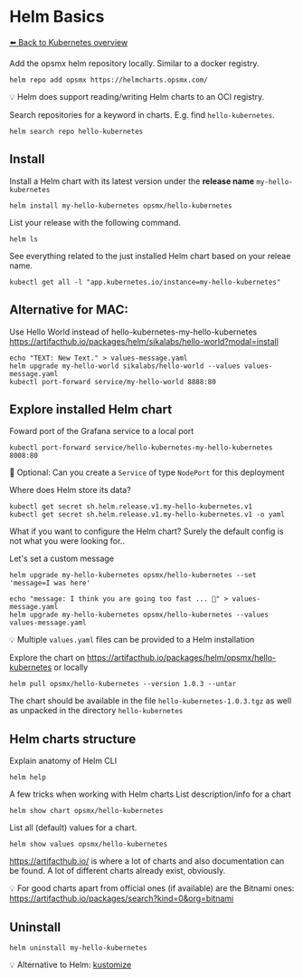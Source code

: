 # Helm Basics
[⬅️ Back to Kubernetes overview](README.md)

Add the opsmx helm repository locally. Similar to a docker registry. 
```shell
helm repo add opsmx https://helmcharts.opsmx.com/
```
💡 Helm does support reading/writing Helm charts to an OCI registry. 

Search repositories for a keyword in charts. E.g. find `hello-kubernetes`. 
```shell
helm search repo hello-kubernetes
```

## Install

Install a Helm chart with its latest version under the **release name** `my-hello-kubernetes`
```shell
helm install my-hello-kubernetes opsmx/hello-kubernetes
```
List your release with the following command.
```shell
helm ls
```

See everything related to the just installed Helm chart based on your releae name.
```shell
kubectl get all -l "app.kubernetes.io/instance=my-hello-kubernetes"
```

## Alternative for MAC:
Use Hello World instead of hello-kubernetes-my-hello-kubernetes
https://artifacthub.io/packages/helm/sikalabs/hello-world?modal=install

```
echo "TEXT: New Text." > values-message.yaml
helm upgrade my-hello-world sikalabs/hello-world --values values-message.yaml
kubectl port-forward service/my-hello-world 8888:80
```

## Explore installed Helm chart

Foward port of the Grafana service to a local port
```shell
kubectl port-forward service/hello-kubernetes-my-hello-kubernetes 8008:80
```
📝 Optional: Can you create a `Service` of type `NodePort` for this deployment 

Where does Helm store its data?
```shell
kubectl get secret sh.helm.release.v1.my-hello-kubernetes.v1
kubectl get secret sh.helm.release.v1.my-hello-kubernetes.v1 -o yaml
```

What if you want to configure the Helm chart? Surely the default config is not what you were looking for..

Let's set a custom message
```shell
helm upgrade my-hello-kubernetes opsmx/hello-kubernetes --set 'message=I was here'
```

```shell
echo "message: I think you are going too fast ... ️🤯️" > values-message.yaml
helm upgrade my-hello-kubernetes opsmx/hello-kubernetes --values values-message.yaml
```
💡 Multiple `values.yaml` files can be provided to a Helm installation


Explore the chart on https://artifacthub.io/packages/helm/opsmx/hello-kubernetes or locally
```shell
helm pull opsmx/hello-kubernetes --version 1.0.3 --untar
```
The chart should be available in the file `hello-kubernetes-1.0.3.tgz` as well as unpacked in the directory `hello-kubernetes`

## Helm charts structure

Explain anatomy of Helm CLI
```shell
helm help
```

A few tricks when working with Helm charts
List description/info for a chart
```shell
helm show chart opsmx/hello-kubernetes
```
List all (default) values for a chart.
```shell
helm show values opsmx/hello-kubernetes
```
https://artifacthub.io/ is where a lot of charts and also documentation can be found. 
A lot of different charts already exist, obviously. 

💡 For good charts apart from official ones (if available) are the Bitnami ones: https://artifacthub.io/packages/search?kind=0&org=bitnami

## Uninstall

```shell
helm uninstall my-hello-kubernetes
```

💡 Alternative to Helm: [kustomize](https://kustomize.io/) 
